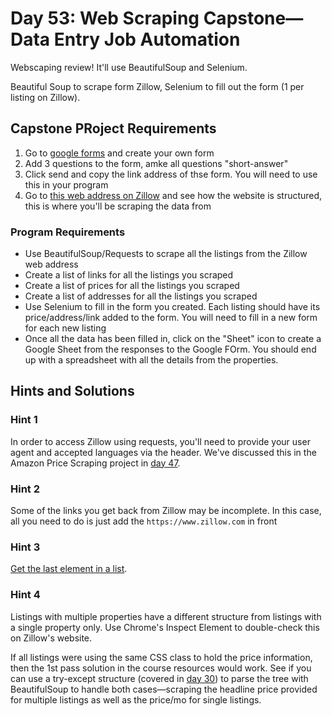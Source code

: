 # Day 53: Web Scraping Capstone—Data Entry Job Automation
Webscaping review! It'll use BeautifulSoup and Selenium.

Beautiful Soup to scrape form Zillow, Selenium to fill out the form (1 per listing on Zillow).

## Capstone PRoject Requirements

1. Go to [google forms](https://docs.google.com/forms/) and create your own form
2. Add 3 questions to the form, amke all questions "short-answer"
3. Click send and copy the link address of thse form. You will need to use this in your program
4. Go to [this web address on Zillow](https://www.zillow.com/homes/for_rent/1-_beds/?searchQueryState=%7B%22pagination%22%3A%7B%7D%2C%22usersSearchTerm%22%3Anull%2C%22mapBounds%22%3A%7B%22west%22%3A-122.56276167822266%2C%22east%22%3A-122.30389632177734%2C%22south%22%3A37.69261345230467%2C%22north%22%3A37.857877098316834%7D%2C%22isMapVisible%22%3Atrue%2C%22filterState%22%3A%7B%22fr%22%3A%7B%22value%22%3Atrue%7D%2C%22fsba%22%3A%7B%22value%22%3Afalse%7D%2C%22fsbo%22%3A%7B%22value%22%3Afalse%7D%2C%22nc%22%3A%7B%22value%22%3Afalse%7D%2C%22cmsn%22%3A%7B%22value%22%3Afalse%7D%2C%22auc%22%3A%7B%22value%22%3Afalse%7D%2C%22fore%22%3A%7B%22value%22%3Afalse%7D%2C%22pmf%22%3A%7B%22value%22%3Afalse%7D%2C%22pf%22%3A%7B%22value%22%3Afalse%7D%2C%22mp%22%3A%7B%22max%22%3A3000%7D%2C%22price%22%3A%7B%22max%22%3A872627%7D%2C%22beds%22%3A%7B%22min%22%3A1%7D%7D%2C%22isListVisible%22%3Atrue%2C%22mapZoom%22%3A12%7D) and see how the website is structured, this is where you'll be scraping the data from

### Program Requirements
- Use BeautifulSoup/Requests to scrape all the listings from the Zillow web address
- Create a list of links for all the listings you scraped
- Create a list of prices for all the listings you scraped
- Create a list of addresses for all the listings you scraped
- Use Selenium to fill in the form you created. Each listing should have its price/address/link added to the form. You will need to fill in a new form for each new listing
- Once all the data has been filled in, click on the "Sheet" icon to create a Google Sheet from the responses to the Google FOrm. You should end up with a spreadsheet with all the details from the properties.

## Hints and Solutions

### Hint 1
In order to access Zillow using requests, you'll need to provide your user agent and accepted languages via the header. We've discussed this in the Amazon Price Scraping project in [day 47](https://github.com/Joshua-Jenkins33/100DaysOfPython/tree/main/047_Day_47_Create_an_Automated_Amazon_Price_Tracker).

### Hint 2
Some of the links you get back from Zillow may be incomplete. In this case, all you need to do is just add the `https://www.zillow.com` in front

### Hint 3
[Get the last element in a list](https://stackoverflow.com/questions/930397/getting-the-last-element-of-a-list).

### Hint 4
Listings with multiple properties have a different structure from listings with a single property only. Use Chrome's Inspect Element to double-check this on Zillow's website.

If all listings were using the same CSS class to hold the price information, then the 1st pass solution in the course resources would work. See if you can use a try-except structure (covered in [day 30](https://github.com/Joshua-Jenkins33/100DaysOfPython/tree/main/030_Day_30_Errors_Exceptions_JSON_Improving_the_Password)) to parse the tree with BeautifulSoup to handle both cases—scraping the headline price provided for multiple listings as well as the price/mo for single listings.
